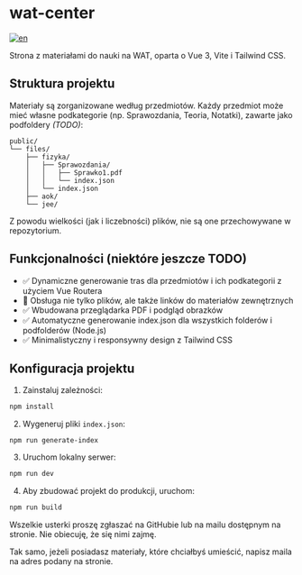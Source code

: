 # wat-center
[![en](https://img.shields.io/badge/README-EN-blue.svg)](https://github.com/tymoteuszkosciuszko/wat-center/blob/main/README-en.md)

Strona z materiałami do nauki na WAT, oparta o Vue 3, Vite i Tailwind CSS.

## Struktura projektu
Materiały są zorganizowane według przedmiotów. Każdy przedmiot może mieć własne podkategorie (np. Sprawozdania, Teoria, Notatki), zawarte jako podfoldery *(TODO)*:
```
public/
└── files/
    ├── fizyka/
    │   ├── Sprawozdania/
    │   │   ├── Sprawko1.pdf
    │   │   └── index.json
    │   └── index.json
    ├── aok/
    └── jee/
```
Z powodu wielkości (jak i liczebności) plików, nie są one przechowywane w repozytorium.

## Funkcjonalności (niektóre jeszcze TODO)
- ✅ Dynamiczne generowanie tras dla przedmiotów i ich podkategorii z użyciem Vue Routera
- 🔄 Obsługa nie tylko plików, ale także linków do materiałów zewnętrznych
- ✅ Wbudowana przeglądarka PDF i podgląd obrazków
- ✅ Automatyczne generowanie index.json dla wszystkich folderów i podfolderów (Node.js)
- ✅ Minimalistyczny i responsywny design z Tailwind CSS

## Konfiguracja projektu
1. Zainstaluj zależności:
```sh
npm install
```
2. Wygeneruj pliki ```index.json```:
```shell
npm run generate-index
```
3. Uruchom lokalny serwer:
```sh
npm run dev
```
4. Aby zbudować projekt do produkcji, uruchom:
```sh
npm run build
```

Wszelkie usterki proszę zgłaszać na GitHubie lub na mailu dostępnym na stronie. Nie obiecuję, że się nimi zajmę.

Tak samo, jeżeli posiadasz materiały, które chciałbyś umieścić, napisz maila na adres podany na stronie.